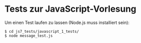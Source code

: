 Tests zur JavaScript-Vorlesung
==============================

Um einen Test laufen zu lassen (Node.js muss installiert sein):

    $ cd js7_tests/javascript_1_tests/
    $ node message_test.js 

